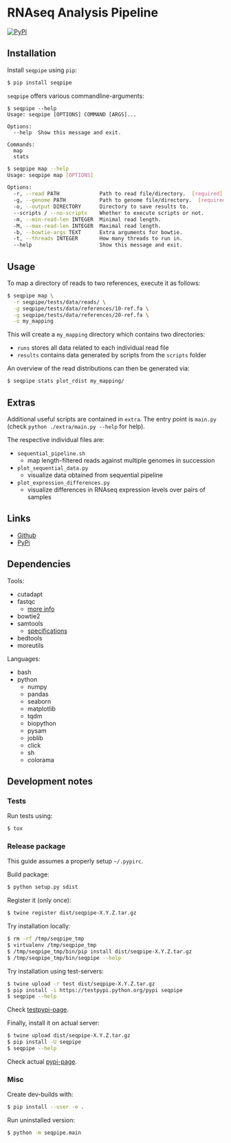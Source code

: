 # RNAseq Analysis Pipeline

[![PyPI](https://img.shields.io/pypi/v/seqpipe.svg?style=flat)]()

## Installation

Install `seqpipe` using `pip`:
```bash
$ pip install seqpipe
```

`seqpipe` offers various commandline-arguments:
```
$ seqpipe --help
Usage: seqpipe [OPTIONS] COMMAND [ARGS]...

Options:
  --help  Show this message and exit.

Commands:
  map
  stats
```
```bash
$ seqpipe map --help
Usage: seqpipe map [OPTIONS]

Options:
  -r, --read PATH             Path to read file/directory.  [required]
  -g, --genome PATH           Path to genome file/directory.  [required]
  -o, --output DIRECTORY      Directory to save results to.
  --scripts / --no-scripts    Whether to execute scripts or not.
  -m, --min-read-len INTEGER  Minimal read length.
  -M, --max-read-len INTEGER  Maximal read length.
  -b, --bowtie-args TEXT      Extra arguments for bowtie.
  -t, --threads INTEGER       How many threads to run in.
  --help                      Show this message and exit.
```

## Usage

To map a directory of reads to two references, execute it as follows:
```bash
$ seqpipe map \
  -r seqpipe/tests/data/reads/ \
  -g seqpipe/tests/data/references/10-ref.fa \
  -g seqpipe/tests/data/references/20-ref.fa \
  -o my_mapping
```

This will create a `my_mapping` directory which contains two directories:
* `runs` stores all data related to each individual read file
* `results` contains data generated by scripts from the `scripts` folder

An overview of the read distributions can then be generated via:
```bash
$ seqpipe stats plot_rdist my_mapping/
```

## Extras

Additional useful scripts are contained in `extra`.
The entry point is `main.py` (check `python ./extra/main.py --help` for help).

The respective individual files are:
* `sequential_pipeline.sh`
  * map length-filtered reads against multiple genomes in succession
* `plot_sequential_data.py`
  * visualize data obtained from sequential pipeline
* `plot_expression_differences.py`
  * visualize differences in RNAseq expression levels over pairs of samples

## Links

* [Github](https://github.com/kpj/SeqPipe)
* [PyPi](https://pypi.python.org/pypi/seqpipe)

## Dependencies

Tools:
* cutadapt
* fastqc
  * [more info](http://www.bioinformatics.babraham.ac.uk/projects/fastqc/Help/3%20Analysis%20Modules/)
* bowtie2
* samtools
  * [specifications](https://samtools.github.io/hts-specs/SAMv1.pdf)
* bedtools
* moreutils

Languages:
* bash
* python
  * numpy
  * pandas
  * seaborn
  * matplotlib
  * tqdm
  * biopython
  * pysam
  * joblib
  * click
  * sh
  * colorama

## Development notes

### Tests
Run tests using:
```bash
$ tox
```

### Release package
This guide assumes a properly setup `~/.pypirc`.

Build package:
```bash
$ python setup.py sdist
```

Register it (only once):
```bash
$ twine register dist/seqpipe-X.Y.Z.tar.gz
```

Try installation locally:
```bash
$ rm -rf /tmp/seqpipe_tmp
$ virtualenv /tmp/seqpipe_tmp
$ /tmp/seqpipe_tmp/bin/pip install dist/seqpipe-X.Y.Z.tar.gz
$ /tmp/seqpipe_tmp/bin/seqpipe --help
```

Try installation using test-servers:
```bash
$ twine upload -r test dist/seqpipe-X.Y.Z.tar.gz
$ pip install -i https://testpypi.python.org/pypi seqpipe
$ seqpipe --help
```

Check [testpypi-page](https://testpypi.python.org/pypi/seqpipe).

Finally, install it on actual server:
```bash
$ twine upload dist/seqpipe-X.Y.Z.tar.gz
$ pip install -U seqpipe
$ seqpipe --help
```

Check actual [pypi-page](https://pypi.python.org/pypi/seqpipe).

### Misc
Create dev-builds with:
```bash
$ pip install --user -e .
```

Run uninstalled version:
```bash
$ python -m seqpipe.main
```

